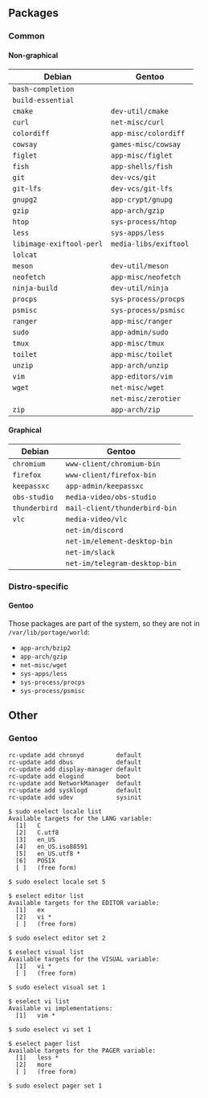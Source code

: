 Packages
--------

### Common

#### Non-graphical

| Debian                   | Gentoo                        |
|--------------------------|-------------------------------|
| `bash-completion`        |                               |
| `build-essential`        |                               |
| `cmake`                  | `dev-util/cmake`              |
| `curl`                   | `net-misc/curl`               |
| `colordiff`              | `app-misc/colordiff`          |
| `cowsay`                 | `games-misc/cowsay`           |
| `figlet`                 | `app-misc/figlet`             |
| `fish`                   | `app-shells/fish`             |
| `git`                    | `dev-vcs/git`                 |
| `git-lfs`                | `dev-vcs/git-lfs`             |
| `gnupg2`                 | `app-crypt/gnupg`             |
| `gzip`                   | `app-arch/gzip`               |
| `htop`                   | `sys-process/htop`            |
| `less`                   | `sys-apps/less`               |
| `libimage-exiftool-perl` | `media-libs/exiftool`         |
| `lolcat`                 |                               |
| `meson`                  | `dev-util/meson`              |
| `neofetch`               | `app-misc/neofetch`           |
| `ninja-build`            | `dev-util/ninja`              |
| `procps`                 | `sys-process/procps`          |
| `psmisc`                 | `sys-process/psmisc`          |
| `ranger`                 | `app-misc/ranger`             |
| `sudo`                   | `app-admin/sudo`              |
| `tmux`                   | `app-misc/tmux`               |
| `toilet`                 | `app-misc/toilet`             |
| `unzip`                  | `app-arch/unzip`              |
| `vim`                    | `app-editors/vim`             |
| `wget`                   | `net-misc/wget`               |
|                          | `net-misc/zerotier`           |
| `zip`                    | `app-arch/zip`                |

#### Graphical

| Debian                   | Gentoo                        |
|--------------------------|-------------------------------|
| `chromium`               | `www-client/chromium-bin`     |
| `firefox`                | `www-client/firefox-bin`      |
| `keepassxc`              | `app-admin/keepassxc`         |
| `obs-studio`             | `media-video/obs-studio`      |
| `thunderbird`            | `mail-client/thunderbird-bin` |
| `vlc`                    | `media-video/vlc`             |
|                          | `net-im/discord`              |
|                          | `net-im/element-desktop-bin`  |
|                          | `net-im/slack`                |
|                          | `net-im/telegram-desktop-bin` |

### Distro-specific

#### Gentoo

Those packages are part of the system,
so they are not in `/var/lib/portage/world`:

* `app-arch/bzip2`
* `app-arch/gzip`
* `net-misc/wget`
* `sys-apps/less`
* `sys-process/procps`
* `sys-process/psmisc`



Other
-----

### Gentoo

```
rc-update add chronyd         default
rc-update add dbus            default
rc-update add display-manager default
rc-update add elogind         boot
rc-update add NetworkManager  default
rc-update add sysklogd        default
rc-update add udev            sysinit
```

```
$ sudo eselect locale list
Available targets for the LANG variable:
  [1]   C
  [2]   C.utf8
  [3]   en_US
  [4]   en_US.iso88591
  [5]   en_US.utf8 *
  [6]   POSIX
  [ ]   (free form)

$ sudo eselect locale set 5

$ eselect editor list
Available targets for the EDITOR variable:
  [1]   ex
  [2]   vi *
  [ ]   (free form)

$ sudo eselect editor set 2

$ eselect visual list
Available targets for the VISUAL variable:
  [1]   vi *
  [ ]   (free form)

$ sudo eselect visual set 1

$ eselect vi list
Available vi implementations:
  [1]   vim *

$ sudo eselect vi set 1

$ eselect pager list
Available targets for the PAGER variable:
  [1]   less *
  [2]   more
  [ ]   (free form)

$ sudo eselect pager set 1
```
